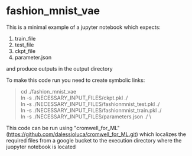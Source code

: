 # fashion_mnist_vae

This is a minimal example of a jupyter notebook which expects:
1. train_file
2. test_file
3. ckpt_file
4. parameter.json 
 
and produce outputs in the output directory

To make this code run you need to create symbolic links:
> cd ./fashion_mnist_vae \
> ln -s ./NECESSARY_INPUT_FILES/ckpt.pkl ./ \
> ln -s ./NECESSARY_INPUT_FILES/fashionmnist_test.pkl ./ \
> ln -s ./NECESSARY_INPUT_FILES/fashionmnist_train.pkl ./ \
> ln -s ./NECESSARY_INPUT_FILES/parameters.json ./  \

This code can be run using "cromwell_for_ML" (https://github.com/dalessioluca/cromwell_for_ML.git)
which localizes the required files from a google bucket to the execution directory where the 
juopyter notebook is located


